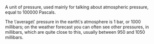 A unit of pressure, used mainly for talking about atmospheric pressure,
equal to 100000 Pascals.

The \\'average\\' pressure in the earth\\'s atmosphere is 1 bar, or 1000
millibars; on the weather forecast you can often see other pressures, in
millibars, which are quite close to this, usually between 950 and 1050
millibars.
